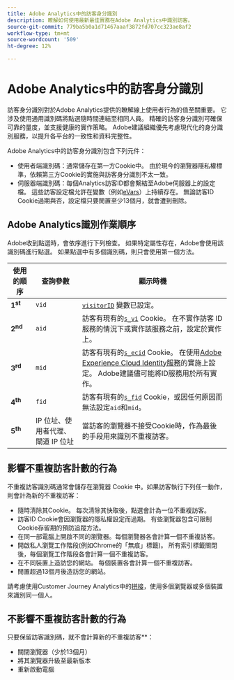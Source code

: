 ```yaml
---
title: Adobe Analytics中的訪客身分識別
description: 瞭解如何使用最新最佳實務在Adobe Analytics中識別訪客。
source-git-commit: 779ba5b0a1d71467aaaf3872fd707cc323ae8af2
workflow-type: tm+mt
source-wordcount: '509'
ht-degree: 12%

---
```


# Adobe Analytics中的訪客身分識別

訪客身分識別對於Adobe Analytics提供的瞭解線上使用者行為的值至關重要。 它涉及使用通用識別碼將點選隨時間連結至相同人員。 精確的訪客身分識別可確保可靠的量度，並支援健康的實作策略。 Adobe建議組織優先考慮現代化的身分識別服務，以提升各平台的一致性和資料完整性。

Adobe Analytics中的訪客身分識別包含下列元件：

* 使用者端識別碼：通常儲存在第一方Cookie中。 由於現今的瀏覽器隱私權標準，依賴第三方Cookie的實施與訪客身分識別不太一致。
* 伺服器端識別碼：每個Analytics訪客ID都會繫結至Adobe伺服器上的設定檔。 這些訪客設定檔允許在變數（例如[eVars](/help/components/dimensions/evar.md)）上持續存在。 無論訪客ID Cookie過期與否，設定檔只要閒置至少13個月，就會遭到刪除。

## Adobe Analytics識別作業順序

Adobe收到點選時，會依序進行下列檢查。 如果特定屬性存在，Adobe會使用該識別碼進行點選。 如果點選中有多個識別碼，則只會使用第一個方法。

| 使用的順序 | 查詢參數 | 顯示時機 |
|---|---|---|
| **1<sup>st</sup>** | `vid` | [`visitorID`](/help/implement/vars/config-vars/visitorid.md) 變數已設定。 |
| **2<sup>nd</sup>** | `aid` | 訪客有現有的[`s_vi`](https://experienceleague.adobe.com/zh-hant/docs/core-services/interface/data-collection/cookies/analytics) Cookie。 在不實作訪客 ID 服務的情況下或實作該服務之前，設定於實作上。 |
| **3<sup>rd</sup>** | `mid` | 訪客有現有的[`s_ecid`](https://experienceleague.adobe.com/zh-hant/docs/core-services/interface/data-collection/cookies/analytics) Cookie。 在使用[Adobe Experience Cloud Identity服務](https://experienceleague.adobe.com/docs/id-service/using/home.html?lang=zh-Hant)的實施上設定。 Adobe建議儘可能將ID服務用於所有實作。 |
| **4<sup>th</sup>** | `fid` | 訪客有現有的[`s_fid`](https://experienceleague.adobe.com/zh-hant/docs/core-services/interface/data-collection/cookies/analytics) Cookie，或因任何原因而無法設定`aid`和`mid`。 |
| **5<sup>th</sup>** | IP 位址、使用者代理、閘道 IP 位址 | 當訪客的瀏覽器不接受Cookie時，作為最後的手段用來識別不重複訪客。 |

## 影響不重複訪客計數的行為

不重複訪客識別碼通常會儲存在瀏覽器 Cookie 中。如果訪客執行下列任一動作，則會計為新的不重複訪客：

* 隨時清除其Cookie。 每次清除其快取後，點選會計為一位不重複訪客。
* 訪客ID Cookie會因瀏覽器的隱私權設定而過期。 有些瀏覽器包含可限制Cookie存留期的預防追蹤方法。
* 在同一部電腦上開啟不同的瀏覽器。每個瀏覽器各會計算一個不重複訪客。
* 開啟私人瀏覽工作階段(例如Chrome的「無痕」標籤)。 所有索引標籤關閉後，每個瀏覽工作階段各會計算一個不重複訪客。
* 在不同裝置上造訪您的網站。 每個裝置各會計算一個不重複訪客。
* 閒置超過13個月後造訪您的網站。

請考慮使用Customer Journey Analytics中的[拼接](https://experienceleague.adobe.com/zh-hant/docs/analytics-platform/using/stitching/overview)，使用多個瀏覽器或多個裝置來識別同一個人。

## 不影響不重複訪客計數的行為

只要保留訪客識別碼，就不會計算新的不重複訪客&#x200B;**：

* 關閉瀏覽器（少於13個月）
* 將其瀏覽器升級至最新版本
* 重新啟動電腦
